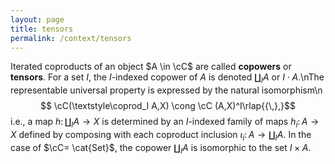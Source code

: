 ```yaml
---
layout: page
title: tensors
permalink: /context/tensors
---
```

Iterated coproducts of an object $A \in \cC$ are called **copowers** or **tensors**. For a set $I$, the $I$-indexed copower of $A$ is denoted $\coprod_I A$ or $I \cdot A$.\nThe representable universal property is expressed by the natural isomorphism\n$$ \cC(\textstyle\coprod_I A,X) \cong \cC (A,X)^I\rlap{{\,},}$$ i.e., a map $h \colon \coprod_I A \to X$ is determined by an $I$-indexed family of maps $h_i \colon A \to X$ defined by composing with each coproduct inclusion $\iota_i \colon A \to \coprod_I A$. In the case of $\cC= \cat{Set}$, the copower $\coprod_I A$ is isomorphic to the set $I \times A$.
